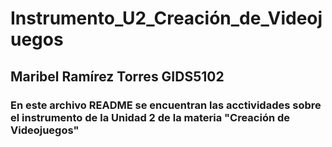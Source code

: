 # Instrumento_U2_Creación_de_Videojuegos
## Maribel Ramírez Torres    GIDS5102

### En este archivo README se encuentran las acctividades sobre el instrumento de la Unidad 2 de la materia "Creación de Videojuegos"
